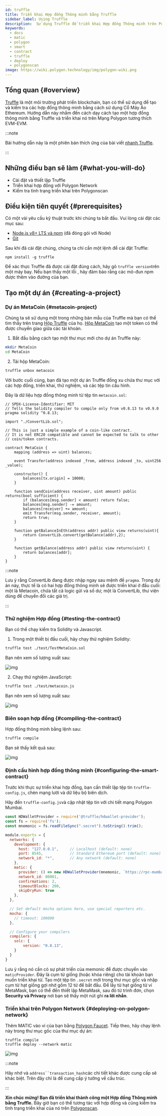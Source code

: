 ```yaml
---
id: truffle
title: Triển khai Hợp đồng Thông minh bằng Truffle
sidebar_label: Using Truffle
description:  Sử dụng Truffle để triển khai Hợp đồng Thông minh trên Polygon
keywords:
  - docs
  - matic
  - polygon
  - smart
  - contract
  - truffle
  - deploy
  - polygonscan
image: https://wiki.polygon.technology/img/polygon-wiki.png
---
```


## Tổng quan {#overview}

[Truffle](https://trufflesuite.com/) là một môi trường phát triển blockchain, bạn có thể sử dụng để tạo và kiểm tra các hợp đồng thông minh bằng cách sử dụng Cỗ Máy Ảo Ethereum. Hướng dẫn này nhắm đến cách dạy cách tạo một hợp đồng thông minh bằng Truffle và triển khai nó trên Mạng Polygon tương thích EVM-EVM.

:::note

Bài hướng dẫn này là một phiên bản thích ứng của bài viết [<ins>nhanh Truffle</ins>](https://www.trufflesuite.com/docs/truffle/quickstart).

:::

## Những điều bạn sẽ làm {#what-you-will-do}

- Cài đặt và thiết lập Truffle
- Triển khai hợp đồng với Polygon Network
- Kiểm tra tình trạng triển khai trên Polygonscan

## Điều kiện tiên quyết {#prerequisites}

Có một vài yêu cầu kỹ thuật trước khi chúng ta bắt đầu. Vui lòng cài đặt các mục sau:

- [Node.js v8+ LTS và npm](https://nodejs.org/en/) (đã đóng gói với Node)
- [Git](https://git-scm.com/)

Sau khi đã cài đặt chúng, chúng ta chỉ cần một lệnh để cài đặt Truffle:

```
npm install -g truffle
```

Để xác thực Truffle đã được cài đặt đúng cách, hãy gõ `truffle version`trên một máy bay. Nếu bạn thấy một lỗi , hãy đảm bảo rằng các mô-đun npm được thêm vào đường của bạn.

## Tạo một dự án {#creating-a-project}

### Dự án MetaCoin {#metacoin-project}

Chúng ta sẽ sử dụng một trong những bản mẫu của Truffle mà bạn có thể tìm thấy trên trang [Hộp Truffle](https://trufflesuite.com/boxes/) của họ. [Hộp MetaCoin](https://trufflesuite.com/boxes/metacoin/) tạo một token có thể được chuyển giao giữa các tài khoản.

1. Bắt đầu bằng cách tạo một thư mục mới cho dự án Truffle này:

  ```bash
  mkdir MetaCoin
  cd MetaCoin
  ```

2. Tải hộp MetaCoin:

  ```bash
  truffle unbox metacoin
  ```

Với bước cuối cùng, bạn đã tạo một dự án Truffle đồng xu chứa thư mục với các hợp đồng, triển khai, thử nghiệm, và các tệp tin cấu hình.

Đây là dữ liệu hợp đồng thông minh từ tệp tin `metacoin.sol`:

```solidity title="metacoin.sol"
// SPDX-License-Identifier: MIT
// Tells the Solidity compiler to compile only from v0.8.13 to v0.9.0
pragma solidity ^0.8.13;

import "./ConvertLib.sol";

// This is just a simple example of a coin-like contract.
// It is not ERC20 compatible and cannot be expected to talk to other
// coin/token contracts.

contract MetaCoin {
	mapping (address => uint) balances;

	event Transfer(address indexed _from, address indexed _to, uint256 _value);

	constructor() {
		balances[tx.origin] = 10000;
	}

	function sendCoin(address receiver, uint amount) public returns(bool sufficient) {
		if (balances[msg.sender] < amount) return false;
		balances[msg.sender] -= amount;
		balances[receiver] += amount;
		emit Transfer(msg.sender, receiver, amount);
		return true;
	}

	function getBalanceInEth(address addr) public view returns(uint){
		return ConvertLib.convert(getBalance(addr),2);
	}

	function getBalance(address addr) public view returns(uint) {
		return balances[addr];
	}
}
```

:::note

Lưu ý rằng ConvertLib đang được nhập ngay sau mệnh đề `pragma`. Trong dự án này, thực tế là có hai hợp đồng thông minh sẽ được triển khai ở đầu cuối: một là Metacoin, chứa tất cả logic gửi và số dư; một là ConvertLib, thư viện dùng để chuyển đổi các giá trị.

:::

### Thử nghiệm Hợp đồng {#testing-the-contract}

Bạn có thể chạy kiểm tra Solidity và Javascript.

1. Trong một thiết bị đầu cuối, hãy chạy thử nghiệm Solidity:

  ```bash
  truffle test ./test/TestMetaCoin.sol
  ```

Bạn nên xem số lượng xuất sau:

![img](/img/truffle/test1.png)

2. Chạy thử nghiệm JavaScript:

  ```bash
  truffle test ./test/metacoin.js
  ```

Bạn nên xem số lượng xuất sau:

![img](/img/truffle/test2.png)

### Biên soạn hợp đồng {#compiling-the-contract}

Hợp đồng thông minh bằng lệnh sau:

```bash
truffle compile
```

Bạn sẽ thấy kết quả sau:

![img](/img/truffle/compile.png)

### Định cấu hình hợp đồng thông minh {#configuring-the-smart-contract}

Trước khi thực sự triển khai hợp đồng, bạn cần thiết lập tệp tin `truffle-config.js`, chèn mạng lưới và dữ liệu bộ biên dịch.

Hãy đến `truffle-config.js`và cập nhật tệp tin với chi tiết mạng Polygon Mumbai.

```js title="truffle-config.js"
const HDWalletProvider = require('@truffle/hdwallet-provider');
const fs = require('fs');
const mnemonic = fs.readFileSync(".secret").toString().trim();

module.exports = {
  networks: {
    development: {
      host: "127.0.0.1",     // Localhost (default: none)
      port: 8545,            // Standard Ethereum port (default: none)
      network_id: "*",       // Any network (default: none)
    },
    matic: {
      provider: () => new HDWalletProvider(mnemonic, `https://rpc-mumbai.maticvigil.com`),
      network_id: 80001,
      confirmations: 2,
      timeoutBlocks: 200,
      skipDryRun: true
    },
  },

  // Set default mocha options here, use special reporters etc.
  mocha: {
    // timeout: 100000
  },

  // Configure your compilers
  compilers: {
    solc: {
        version: "0.8.13",
    }
  }
}
```

Lưu ý rằng nó cần có sự phát triển của memonic để được chuyển vào `maticProvider`. Đây là cụm từ giống (hoặc khóa riêng) cho tài khoản bạn muốn triển khai từ. Tạo một tệp tin `.secret` mới trong thư mục gốc và nhập cụm từ hạt giống gợi nhớ gồm 12 từ để bắt đầu. Để lấy từ hạt giống từ ví MetaMask, bạn có thể đến thiết lập MetaMask, sau đó từ trình đơn, chọn **Security và Privacy** nơi bạn sẽ thấy một nút ghi **ra lời nhắn**.

### Triển khai trên Polygon Network {#deploying-on-polygon-network}

Thêm MATIC vào ví của bạn bằng [Polygon Faucet](https://faucet.polygon.technology/). Tiếp theo, hãy chạy lệnh này trong thư mục gốc của thư mục dự án:

```
truffle compile
truffle deploy --network matic
```

![img](/img/truffle/deployed-contract.png)

:::note

Hãy nhớ và `address``transaction_hash`các chi tiết khác được cung cấp sẽ khác biệt. Trên đây chỉ là để cung cấp ý tưởng về cấu trúc.

:::

**Xin chúc mừng! Bạn đã triển khai thành công một Hợp đồng Thông minh bằng Truffle.** Bây giờ bạn có thể tương tác với hợp đồng và cũng kiểm tra tình trạng triển khai của nó trên [Polygonscan](https://mumbai.polygonscan.com/).
